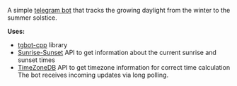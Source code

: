 A simple [telegram bot](https://t.me/DayIncreaseBot) that tracks the growing daylight from the winter to the summer solstice.

**Uses:**
- [tgbot-cpp](https://github.com/reo7sp/tgbot-cpp) library
- [Sunrise-Sunset](https://sunrise-sunset.org/api) API to get information about the current sunrise and sunset times
- [TimeZoneDB](https://timezonedb.com/api) API to get timezone information for correct time calculation
The bot receives incoming updates via long polling.
